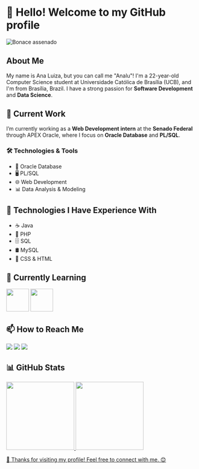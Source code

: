 # 👋 Hello! Welcome to my GitHub profile
![Bonace assenado](https://github.com/user-attachments/assets/1b519e84-5832-4492-b2ad-942382ca0087)

## About Me

My name is Ana Luiza, but you can call me "Analu"! I'm a 22-year-old Computer Science student at Universidade Católica de Brasília (UCB), and I'm from Brasília, Brazil. I have a strong passion for **Software Development** and **Data Science**.

## 💼 Current Work

I’m currently working as a **Web Development intern** at the **Senado Federal** through APEX Oracle, where I focus on **Oracle Database** and **PL/SQL**.

### 🛠 Technologies & Tools
- 💾 Oracle Database
- 🖥️ PL/SQL
- 🌐 Web Development
- 📊 Data Analysis & Modeling

## 🚀 Technologies I Have Experience With
- ☕ Java
- 🐘 PHP
- 🗄️ SQL
- 🛢️ MySQL
- 🎨 CSS & HTML

## 🌱 Currently Learning

<img loading="lazy" src="https://cdn.jsdelivr.net/gh/devicons/devicon@latest/icons/python/python-original.svg" width="60" height="60" />  <img loading="lazy" src="https://cdn.jsdelivr.net/gh/devicons/devicon@latest/icons/javascript/javascript-original.svg" width="60" height="60" />

## 📫 How to Reach Me

<div>
<a href="https://instagram.com/analudutraa" target="_blank"><img loading="lazy" src="https://img.shields.io/badge/-Instagram-%23E4405F?style=for-the-badge&logo=instagram&logoColor=white" target="_blank"></a>
<a href="mailto:contato@anadutra114@gmail.com"><img loading="lazy" src="https://img.shields.io/badge/Gmail-D14836?style=for-the-badge&logo=gmail&logoColor=white" target="_blank"></a>
<a href="https://www.linkedin.com/in/ana-luiza-dutra-da-silva-5660b7205" target="_blank"><img loading="lazy" src="https://img.shields.io/badge/-LinkedIn-%230077B5?style=for-the-badge&logo=linkedin&logoColor=white" target="_blank"></a>    
</div>

## 📊 GitHub Stats

<div>
<a href="https://github.com/Anaalu7">
<img loading="lazy" height="180em" src="https://github-readme-stats.vercel.app/api/top-langs/?username=Anaalu7&layout=compact&langs_count=7&theme=dracula"/>
<img loading="lazy" height="180em" src="https://github-readme-stats.vercel.app/api?username=Anaalu7&show_icons=true&theme=dracula&include_all_commits=true&count_private=true"/>
</div>

🚀 Thanks for visiting my profile! Feel free to connect with me. 😊

